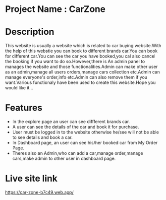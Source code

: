 # Project Name : CarZone

# Description

This website is usually a website which is related to car buying website.With the help of this webstie you can book to different brands car.You can book for different car.You can see the car you have booked,you cal also cancel the booking if you want to do so.However,there is An admin panel to manages the website and those functionalities.Admin can make other user as an admin,manage all users orders,manage cars collection etc.Admin can manage everyone's order,info etc.Admin can also remove them if you want.Various functionaly have been used to create this website.Hope you would like it...

# Features

- In the explore page an user can see diffferent brands car.
- A user can see the details of the car and book it for purchase.
- User must be logged in to the website otherwise he/see will not be able to see details and book a car.
- In Dashboard page, an user can see his/her booked car from My Order Page.
- Theres also an Admin,who can add a car,manage order,manage cars,make admin to other user in dashboard page.


# Live site link

https://car-zone-b7c49.web.app/
